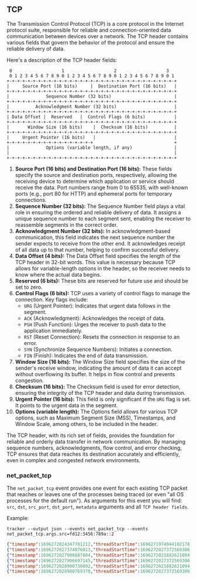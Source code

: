 ## TCP

The Transmission Control Protocol (TCP) is a core protocol in the Internet
protocol suite, responsible for reliable and connection-oriented data
communication between devices over a network. The TCP header contains various
fields that govern the behavior of the protocol and ensure the reliable delivery
of data.

Here's a description of the TCP header fields:

```
 0                   1                   2                   3
 0 1 2 3 4 5 6 7 8 9 0 1 2 3 4 5 6 7 8 9 0 1 2 3 4 5 6 7 8 9 0 1
+-+-+-+-+-+-+-+-+-+-+-+-+-+-+-+-+-+-+-+-+-+-+-+-+-+-+-+-+-+-+-+-+
|     Source Port (16 bits)     |  Destination Port (16 bits)   |
+-+-+-+-+-+-+-+-+-+-+-+-+-+-+-+-+-+-+-+-+-+-+-+-+-+-+-+-+-+-+-+-+
|              Sequence Number (32 bits)                        |
+-+-+-+-+-+-+-+-+-+-+-+-+-+-+-+-+-+-+-+-+-+-+-+-+-+-+-+-+-+-+-+-+
|          Acknowledgment Number (32 bits)                      |
+-+-+-+-+-+-+-+-+-+-+-+-+-+-+-+-+-+-+-+-+-+-+-+-+-+-+-+-+-+-+-+-+
| Data Offset |  Reserved   |  Control Flags (6 bits)           |
+-+-+-+-+-+-+-+-+-+-+-+-+-+-+-+-+-+-+-+-+-+-+-+-+-+-+-+-+-+-+-+-+
|       Window Size (16 bits)    |  Checksum (16 bits)          |
+-+-+-+-+-+-+-+-+-+-+-+-+-+-+-+-+-+-+-+-+-+-+-+-+-+-+-+-+-+-+-+-+
|     Urgent Pointer (16 bits)   |                              |
+-+-+-+-+-+-+-+-+-+-+-+-+-+-+-+-+                               +
|              Options (variable length, if any)                |
|                                                               |
+-+-+-+-+-+-+-+-+-+-+-+-+-+-+-+-+-+-+-+-+-+-+-+-+-+-+-+-+-+-+-+-+
```

1. **Source Port (16 bits) and Destination Port (16 bits):** These fields specify the source and destination ports, respectively, allowing the receiving device to determine which application or service should receive the data. Port numbers range from 0 to 65535, with well-known ports (e.g., port 80 for HTTP) and ephemeral ports for temporary connections.
2. **Sequence Number (32 bits):** The Sequence Number field plays a vital role in ensuring the ordered and reliable delivery of data. It assigns a unique sequence number to each segment sent, enabling the receiver to reassemble segments in the correct order.
3. **Acknowledgment Number (32 bits):** In acknowledgment-based communication, this field indicates the next sequence number the sender expects to receive from the other end. It acknowledges receipt of all data up to that number, helping to confirm successful delivery.
4. **Data Offset (4 bits):** The Data Offset field specifies the length of the TCP header in 32-bit words. This value is necessary because TCP allows for variable-length options in the header, so the receiver needs to know where the actual data begins.
5. **Reserved (6 bits):** These bits are reserved for future use and should be set to zero.
6. **Control Flags (6 bits):** TCP uses a variety of control flags to manage the connection. Key flags include:
    - `URG` (Urgent Pointer): Indicates that urgent data follows in the segment.
    - `ACK` (Acknowledgment): Acknowledges the receipt of data.
    - `PSH` (Push Function): Urges the receiver to push data to the application immediately.
    - `RST` (Reset Connection): Resets the connection in response to an error.
    - `SYN` (Synchronize Sequence Numbers): Initiates a connection.
    - `FIN` (Finish): Indicates the end of data transmission.
7. **Window Size (16 bits):** The Window Size field specifies the size of the sender's receive window, indicating the amount of data it can accept without overflowing its buffer. It helps in flow control and prevents congestion.
8. **Checksum (16 bits):** The Checksum field is used for error detection, ensuring the integrity of the TCP header and data during transmission.
9. **Urgent Pointer (16 bits):** This field is only significant if the `URG` flag is set. It points to the urgent data in the segment.
10. **Options (variable length):** The Options field allows for various TCP options, such as Maximum Segment Size (MSS), Timestamps, and Window Scale, among others, to be included in the header.

The TCP header, with its rich set of fields, provides the foundation for
reliable and orderly data transfer in network communication. By managing
sequence numbers, acknowledgments, flow control, and error checking, TCP ensures
that data reaches its destination accurately and efficiently, even in complex
and congested network environments.

### net_packet_tcp

The `net_packet_tcp` event provides one event for each existing TCP packet that
reaches or leaves one of the processes being traced (or even "all OS processes
for the default run"). As arguments for this event you will find: `src`, `dst`,
`src_port`, `dst_port`, `metadata` arguments and all `TCP header fields`.

Example:

```console
tracker --output json --events net_packet_tcp --events net_packet_tcp.args.src=fd12:3456:789a::2
```

```json
{"timestamp":1696272024347781212,"threadStartTime":1696271974944102178,"processorId":7,"processId":1107258,"cgroupId":5650,"threadId":1107258,"parentProcessId":1098248,"hostProcessId":1107258,"hostThreadId":1107258,"hostParentProcessId":1098248,"userId":1000,"mountNamespace":4026531841,"pidNamespace":4026531836,"processName":"nc","executable":{"path":""},"hostName":"rugged","containerId":"","container":{},"kubernetes":{},"eventId":"2002","eventName":"net_packet_tcp","matchedPolicies":[""],"argsNum":5,"returnValue":0,"syscall":"","stackAddresses":[0],"contextFlags":{"containerStarted":false,"isCompat":false},"threadEntityId":2781367766,"processEntityId":2781367766,"parentEntityId":129643807,"args":[{"name":"src","type":"const char*","value":"fd12:3456:789a::2"},{"name":"dst","type":"const char*","value":"fd12:3456:789a::1"},{"name":"src_port","type":"u16","value":8080},{"name":"dst_port","type":"u16","value":55013},{"name":"proto_tcp","type":"trace.ProtoTCP","value":{"srcPort":8080,"dstPort":55013,"seq":677659081,"ack":0,"dataOffset":5,"FIN":0,"SYN":0,"RST":1,"PSH":0,"ACK":0,"URG":0,"ECE":0,"CWR":0,"NS":0,"window":0,"checksum":21540,"urgent":0}}]}
{"timestamp":1696272027374076813,"threadStartTime":1696272027372569306,"processorId":4,"processId":1107603,"cgroupId":5650,"threadId":1107603,"parentProcessId":1098248,"hostProcessId":1107603,"hostThreadId":1107603,"hostParentProcessId":1098248,"userId":1000,"mountNamespace":4026531841,"pidNamespace":4026531836,"processName":"nc","executable":{"path":""},"hostName":"rugged","containerId":"","container":{},"kubernetes":{},"eventId":"2002","eventName":"net_packet_tcp","matchedPolicies":[""],"argsNum":5,"returnValue":0,"syscall":"","stackAddresses":[0],"contextFlags":{"containerStarted":false,"isCompat":false},"threadEntityId":2571859936,"processEntityId":2571859936,"parentEntityId":129643807,"args":[{"name":"src","type":"const char*","value":"fd12:3456:789a::2"},{"name":"dst","type":"const char*","value":"fd12:3456:789a::1"},{"name":"src_port","type":"u16","value":8080},{"name":"dst_port","type":"u16","value":49963},{"name":"proto_tcp","type":"trace.ProtoTCP","value":{"srcPort":8080,"dstPort":49963,"seq":795748968,"ack":922008806,"dataOffset":10,"FIN":0,"SYN":1,"RST":0,"PSH":0,"ACK":1,"URG":0,"ECE":0,"CWR":0,"NS":0,"window":65464,"checksum":21560,"urgent":0}}]}
{"timestamp":1696272027906687804,"threadStartTime":1696272021882621094,"processorId":0,"processId":1107548,"cgroupId":5650,"threadId":1107548,"parentProcessId":1037836,"hostProcessId":1107548,"hostThreadId":1107548,"hostParentProcessId":1037836,"userId":1000,"mountNamespace":4026531841,"pidNamespace":4026531836,"processName":"nc","executable":{"path":""},"hostName":"rugged","containerId":"","container":{},"kubernetes":{},"eventId":"2002","eventName":"net_packet_tcp","matchedPolicies":[""],"argsNum":5,"returnValue":0,"syscall":"socket","stackAddresses":[0],"contextFlags":{"containerStarted":false,"isCompat":false},"threadEntityId":341009752,"processEntityId":341009752,"parentEntityId":2142180145,"args":[{"name":"src","type":"const char*","value":"fd12:3456:789a::2"},{"name":"dst","type":"const char*","value":"fd12:3456:789a::1"},{"name":"src_port","type":"u16","value":8080},{"name":"dst_port","type":"u16","value":49963},{"name":"proto_tcp","type":"trace.ProtoTCP","value":{"srcPort":8080,"dstPort":49963,"seq":795748969,"ack":922008809,"dataOffset":8,"FIN":0,"SYN":0,"RST":0,"PSH":0,"ACK":1,"URG":0,"ECE":0,"CWR":0,"NS":0,"window":512,"checksum":21552,"urgent":0}}]}
{"timestamp":1696272027906697145,"threadStartTime":1696272027372569306,"processorId":0,"processId":1107603,"cgroupId":5650,"threadId":1107603,"parentProcessId":1098248,"hostProcessId":1107603,"hostThreadId":1107603,"hostParentProcessId":1098248,"userId":1000,"mountNamespace":4026531841,"pidNamespace":4026531836,"processName":"nc","executable":{"path":""},"hostName":"rugged","containerId":"","container":{},"kubernetes":{},"eventId":"2002","eventName":"net_packet_tcp","matchedPolicies":[""],"argsNum":5,"returnValue":0,"syscall":"","stackAddresses":[0],"contextFlags":{"containerStarted":false,"isCompat":false},"threadEntityId":2571859936,"processEntityId":2571859936,"parentEntityId":129643807,"args":[{"name":"src","type":"const char*","value":"fd12:3456:789a::2"},{"name":"dst","type":"const char*","value":"fd12:3456:789a::1"},{"name":"src_port","type":"u16","value":8080},{"name":"dst_port","type":"u16","value":49963},{"name":"proto_tcp","type":"trace.ProtoTCP","value":{"srcPort":8080,"dstPort":49963,"seq":795748969,"ack":922008809,"dataOffset":8,"FIN":0,"SYN":0,"RST":0,"PSH":0,"ACK":1,"URG":0,"ECE":0,"CWR":0,"NS":0,"window":512,"checksum":21552,"urgent":0}}]}
{"timestamp":1696272028900730092,"threadStartTime":1696272021882621094,"processorId":0,"processId":1107548,"cgroupId":5650,"threadId":1107548,"parentProcessId":1037836,"hostProcessId":1107548,"hostThreadId":1107548,"hostParentProcessId":1037836,"userId":1000,"mountNamespace":4026531841,"pidNamespace":4026531836,"processName":"nc","executable":{"path":""},"hostName":"rugged","containerId":"","container":{},"kubernetes":{},"eventId":"2002","eventName":"net_packet_tcp","matchedPolicies":[""],"argsNum":5,"returnValue":0,"syscall":"write","stackAddresses":[0],"contextFlags":{"containerStarted":false,"isCompat":false},"threadEntityId":341009752,"processEntityId":341009752,"parentEntityId":2142180145,"args":[{"name":"src","type":"const char*","value":"fd12:3456:789a::2"},{"name":"dst","type":"const char*","value":"fd12:3456:789a::1"},{"name":"src_port","type":"u16","value":8080},{"name":"dst_port","type":"u16","value":49963},{"name":"proto_tcp","type":"trace.ProtoTCP","value":{"srcPort":8080,"dstPort":49963,"seq":795748969,"ack":922008809,"dataOffset":8,"FIN":0,"SYN":0,"RST":0,"PSH":1,"ACK":1,"URG":0,"ECE":0,"CWR":0,"NS":0,"window":512,"checksum":21556,"urgent":0}}]}
{"timestamp":1696272028900769370,"threadStartTime":1696272027372569306,"processorId":0,"processId":1107603,"cgroupId":5650,"threadId":1107603,"parentProcessId":1098248,"hostProcessId":1107603,"hostThreadId":1107603,"hostParentProcessId":1098248,"userId":1000,"mountNamespace":4026531841,"pidNamespace":4026531836,"processName":"nc","executable":{"path":""},"hostName":"rugged","containerId":"","container":{},"kubernetes":{},"eventId":"2002","eventName":"net_packet_tcp","matchedPolicies":[""],"argsNum":5,"returnValue":0,"syscall":"","stackAddresses":[0],"contextFlags":{"containerStarted":false,"isCompat":false},"threadEntityId":2571859936,"processEntityId":2571859936,"parentEntityId":129643807,"args":[{"name":"src","type":"const char*","value":"fd12:3456:789a::2"},{"name":"dst","type":"const char*","value":"fd12:3456:789a::1"},{"name":"src_port","type":"u16","value":8080},{"name":"dst_port","type":"u16","value":49963},{"name":"proto_tcp","type":"trace.ProtoTCP","value":{"srcPort":8080,"dstPort":49963,"seq":795748969,"ack":922008809,"dataOffset":8,"FIN":0,"SYN":0,"RST":0,"PSH":1,"ACK":1,"URG":0,"ECE":0,"CWR":0,"NS":0,"window":512,"checksum":21556,"urgent":0}}]}
```
